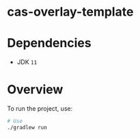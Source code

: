 # cas-overlay-template
# Dependencies

- JDK `11`

# Overview

To run the project, use:

```bash
# Use 
./gradlew run
```

